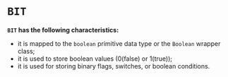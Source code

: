 # `BIT`
**`BIT` has the following characteristics:**
- it is mapped to the `boolean` primitive data type or the `Boolean` wrapper class;
- it is used to store boolean values (0(false) or 1(true));
- it is used for storing binary flags, switches, or boolean conditions.